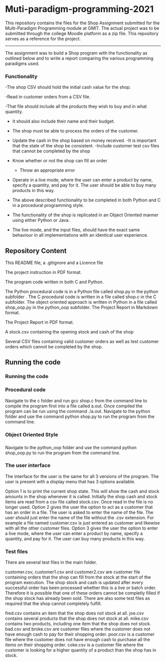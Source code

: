 # Muti-paradigm-programming-2021 #

This repository contains the files for the Shop Assignment submitted for the Multi-Paradigm Programming module at GMIT. The actual project was to be submitted through the college Moodle platform as a zip file. This repository serves as a reference for the project.

----------------------------------------------------------------------------

The assignment was to build a Shop program with the functionality as outlined below and to write a report comparing the various programming paradigms used.

### Functionality ###

-The shop CSV should hold the initial cash value for the shop.

-Read in customer orders from a CSV file.

  -That file should include all the products they wish to buy and in what quantity.
   -  It should also include their name and their budget.


 - The shop must be able to process the orders of the customer.

  - Update the cash in the shop based on money received.
      -It is important that the state of the shop be consistent.
      -Include customer test csv files that cannot be completed by the shop
  - Know whether or not the shop can fill an order
     - Throw an appropriate error


- Operate in a live mode, where the user can enter a product by name, specify a quantity, and pay for it. The user should be able to buy many products in this way.

 - The above described functionality to be completed in both Python and C in a procedural programming style.

 - The functionality of the shop is replicated in an Object Oriented manner using either Python or Java.

 - The live mode, and the input files, should have the exact same behaviour in all implementations with an identical user experience.




## Repository Content

This README file, a .gitignore and a Licence file

The project instruction in PDF format.

The program code written in both C and Python.

The Python procedural code is in a Python file called shop.py in the python subfolder .
The C procedural code is written in a file called shop.c in the C subfolder.
The object oriented approach is written in Python in a file called shop_oop.py in the python_oop subfolder.
The Project Report in Markdown format.

The Project Report in PDF format.

A stock.csv containing the opening stock and cash of the shop

Several CSV files containing valid customer orders as well as test customer orders which cannot be completed by the shop.


## Running the code ##


### Running the code ###

### Procedural code ###

Navigate to the c folder and run gcc shop.c from the command line to compile the program first into a file called a.out. Once compiled the program can be run using the command ./a.out.
Navigate to the python folder and use the command python shop.py to run the program from the command line.

### Object Oriented Style 
###
Navigate to the python_oop folder and use the command python shop_oop.py to run the program from the command line.


### The user interface ###

The interface for the user is the same for all 3 versions of the program. The user is present with a display menu that has 3 options available.

Option 1 is to print the current shop state. This will show the cash and stock amounts in the shop whenever it is called. Initially the shop cash and stock items are read from a csv file called stock.csv. Once read in the file is no longer used.
Option 2 gives the user the option to act as a customer that has an order in a file. The user is asked to enter the name of the file. The user should just enter the name of the file without the .csv extension. For example a file named customer.csv is just entered as customer and likewise with all the other customer files.
Option 3 gives the user the option to enter a live mode, where the user can enter a product by name, specify a quantity, and pay for it. The user can buy many products in this way.


### Test files ###

There are several test files in the main folder.

customer.csv, customer1.csv and customer2.csv are customer file containing orders that the shop can fill from the stock at the start of the program execution. The shop stock and cash is updated after every successful order has been processed whether this is a live or batch order. Therefore it is possible that one of these orders cannot be completly filled if the shop stock has already been sold.
There are also some test files as required that the shop cannot completely fulfill.

fred.csv contains an item that the shop does not stock at all.
joe.csv contains several products that the shop does not stock at all.
mike.csv contains two products, including one item that the shop does not stock.
bad.csv and broke.csv are customer files where the customer does not have enough cash to pay for their shopping order.
poor.csv is a customer file where the customer does not have enough cash to purchase all the items on their shopping order.
coke.csv is a customer file where the customer is looking for a higher quantity of a product than the shop has in stock.


